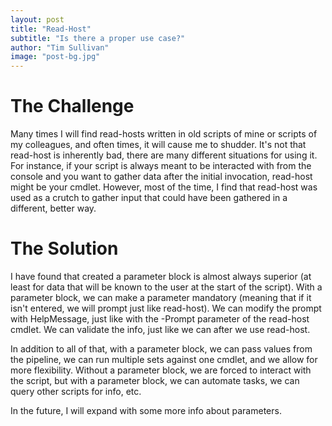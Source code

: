```yaml
---
layout: post
title: "Read-Host"
subtitle: "Is there a proper use case?"
author: "Tim Sullivan"
image: "post-bg.jpg"
---
```


# The Challenge

Many times I will find read-hosts written in old scripts of mine or scripts of my colleagues, and often times, it will cause me to shudder. It's not that read-host is inherently bad, there are many different situations for using it. For instance, if your script is always meant to be interacted with from the console and you want to gather data after the initial invocation, read-host might be your cmdlet. However, most of the time, I find that read-host was used as a crutch to gather input that could have been gathered in a different, better way. 

# The Solution 

I have found that created a parameter block is almost always superior (at least for data that will be known to the user at the start of the script). With a parameter block, we can make a parameter mandatory (meaning that if it isn't entered, we will prompt just like read-host). We can modify the prompt with HelpMessage, just like with the -Prompt parameter of the read-host cmdlet. We can validate the info, just like we can after we use read-host. 

In addition to all of that, with a parameter block, we can pass values from the pipeline, we can run multiple sets against one cmdlet, and we allow for more flexibility. Without a parameter block, we are forced to interact with the script, but with a parameter block, we can automate tasks, we can query other scripts for info, etc. 

In the future, I will expand with some more info about parameters. 